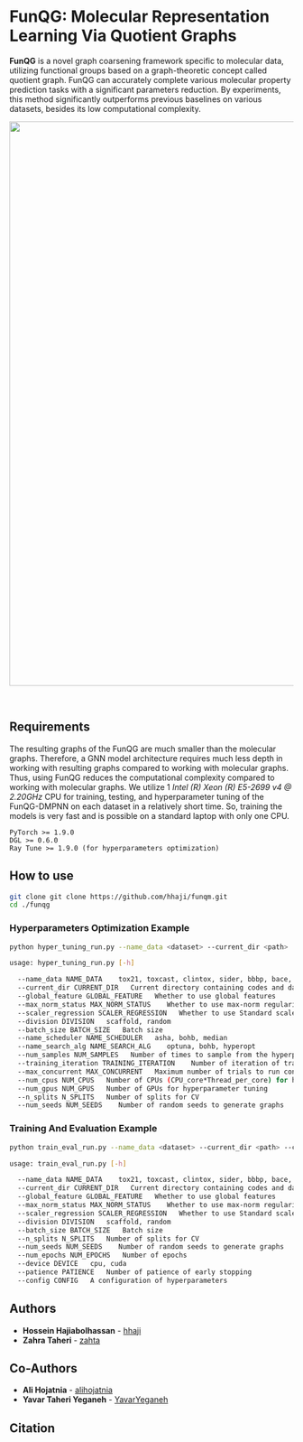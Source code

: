 # FunQG: Molecular Representation Learning Via Quotient Graphs

**FunQG** is a novel graph coarsening framework specific to molecular data, utilizing functional groups based on a graph-theoretic concept called quotient graph. FunQG can accurately complete various molecular property prediction tasks with a significant parameters reduction. By experiments, this method significantly outperforms previous baselines on various datasets, besides its low computational complexity.

<p align="center">
   <img  src=https://github.com/zahta/funqg/blob/main/data/funqg.png?raw=true width="1000"/>
</p>

 <br>


## Requirements 
The resulting graphs of the FunQG are much smaller than the molecular graphs. Therefore, a GNN model architecture requires much less depth in working with resulting graphs compared to working with molecular graphs. Thus, using FunQG reduces the computational complexity compared to working with molecular graphs. We utilize 1 *Intel (R) Xeon (R) E5-2699 v4 @ 2.20GHz* CPU for training, testing, and hyperparameter tuning of the FunQG-DMPNN on each dataset in a relatively short time. So, training the models is very fast and is possible on a standard laptop with only one CPU.

```
PyTorch >= 1.9.0
DGL >= 0.6.0
Ray Tune >= 1.9.0 (for hyperparameters optimization)
```

## How to use

```sh
git clone git clone https://github.com/hhaji/funqm.git
cd ./funqg
```

### Hyperparameters Optimization Example
```sh
python hyper_tuning_run.py --name_data <dataset> --current_dir <path>

usage: hyper_tuning_run.py [-h] 

  --name_data NAME_DATA    tox21, toxcast, clintox, sider, bbbp, bace, freesolv, esol, lipo
  --current_dir CURRENT_DIR   Current directory containing codes and data folder
  --global_feature GLOBAL_FEATURE   Whether to use global features
  --max_norm_status MAX_NORM_STATUS    Whether to use max-norm regularization
  --scaler_regression SCALER_REGRESSION   Whether to use Standard scaler for regression tasks
  --division DIVISION   scaffold, random
  --batch_size BATCH_SIZE   Batch size
  --name_scheduler NAME_SCHEDULER   asha, bohb, median
  --name_search_alg NAME_SEARCH_ALG    optuna, bohb, hyperopt
  --num_samples NUM_SAMPLES   Number of times to sample from the hyperparameter space
  --training_iteration TRAINING_ITERATION    Number of iteration of training for hyperparameter tuning
  --max_concurrent MAX_CONCURRENT   Maximum number of trials to run concurrently
  --num_cpus NUM_CPUS   Number of CPUs (CPU_core*Thread_per_core) for hyperparameter tuning
  --num_gpus NUM_GPUS   Number of GPUs for hyperparameter tuning
  --n_splits N_SPLITS   Number of splits for CV
  --num_seeds NUM_SEEDS    Number of random seeds to generate graphs
```

### Training And Evaluation Example
```sh
python train_eval_run.py --name_data <dataset> --current_dir <path> --config <config>

usage: train_eval_run.py [-h] 

  --name_data NAME_DATA    tox21, toxcast, clintox, sider, bbbp, bace, freesolv, esol, lipo
  --current_dir CURRENT_DIR   Current directory containing codes and data folder
  --global_feature GLOBAL_FEATURE   Whether to use global features
  --max_norm_status MAX_NORM_STATUS    Whether to use max-norm regularization
  --scaler_regression SCALER_REGRESSION   Whether to use Standard scaler for regression tasks
  --division DIVISION   scaffold, random
  --batch_size BATCH_SIZE   Batch size
  --n_splits N_SPLITS   Number of splits for CV
  --num_seeds NUM_SEEDS    Number of random seeds to generate graphs
  --num_epochs NUM_EPOCHS   Number of epochs
  --device DEVICE   cpu, cuda
  --patience PATIENCE   Number of patience of early stopping
  --config CONFIG   A configuration of hyperparameters
```

## Authors
- **Hossein Hajiabolhassan** - [hhaji](https://github.com/hhaji)
- **Zahra Taheri** - [zahta](https://github.com/zahta)

## Co-Authors
- **Ali Hojatnia** - [alihojatnia](https://github.com/alihojatnia)
- **Yavar Taheri Yeganeh** - [YavarYeganeh](https://github.com/YavarYeganeh)

## Citation


